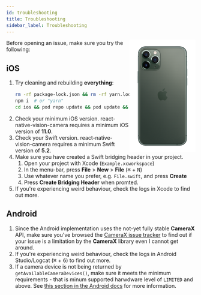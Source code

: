 ```yaml
---
id: troubleshooting
title: Troubleshooting
sidebar_label: Troubleshooting
---
```


<div>
  <img align="right" width="35%" src="../static/img/11_back.png" />
</div>

Before opening an issue, make sure you try the following:

## iOS

1. Try cleaning and rebuilding **everything**:
   ```sh
   rm -rf package-lock.json && rm -rf yarn.lock && rm -rf node_modules && rm -rf ios/Podfile.lock && rm -rf ios/Pods
   npm i  # or "yarn"
   cd ios && pod repo update && pod update && pod install
   ```
2. Check your minimum iOS version. react-native-vision-camera requires a minimum iOS version of **11.0**.
3. Check your Swift version. react-native-vision-camera requires a minimum Swift version of **5.2**.
4. Make sure you have created a Swift bridging header in your project.
   1. Open your project with Xcode (`Example.xcworkspace`)
   2. In the menu-bar, press **File** > **New** > **File** (<kbd>⌘</kbd> + <kbd>N</kbd>)
   4. Use whatever name you prefer, e.g. `File.swift`, and press **Create**
   5. Press **Create Bridging Header** when promted.
5. If you're experiencing weird behaviour, check the logs in Xcode to find out more.

## Android

1. Since the Android implementation uses the not-yet fully stable **CameraX** API, make sure you've browsed the [CameraX issue tracker](https://issuetracker.google.com/issues?q=componentid:618491%20status:open) to find out if your issue is a limitation by the **CameraX** library even I cannot get around.
2. If you're experiencing weird behaviour, check the logs in Android Studio/Logcat (<kbd>⌘</kbd> + <kbd>6</kbd>) to find out more.
3. If a camera device is not being returned by `getAvailableCameraDevices()`, make sure it meets the minimum requirements - that is minum supported harwdware level of `LIMITED` and above. See [this section in the Android docs](https://developer.android.com/reference/android/hardware/camera2/CameraDevice) for more information.
